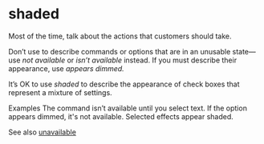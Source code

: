 ﻿# shaded

Most of the time, talk about the actions that customers should take.

Don’t use to describe commands or options that are in an unusable state—use *not available* or *isn’t available* instead. If you must describe their appearance, use *appears dimmed.*

It’s OK to use *shaded* to describe the appearance of check boxes that represent a mixture of settings.

Examples 
The command isn’t available until you select text.
If the option appears dimmed, it's not available.
Selected effects appear shaded. 

See also [unavailable](https://worldready.cloudapp.net/Styleguide/Read?id=2700&topicid=33644)

